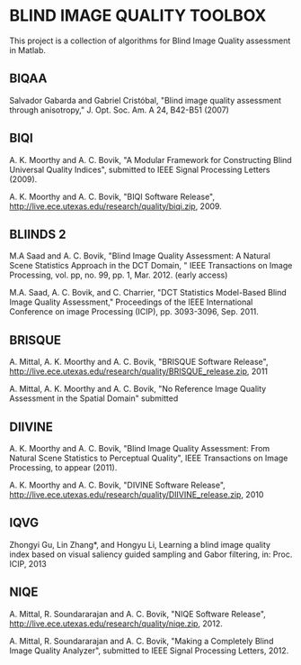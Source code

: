 # BLIND IMAGE QUALITY TOOLBOX
This project is a collection of algorithms for Blind Image Quality assessment in Matlab.

## BIQAA
Salvador Gabarda and Gabriel Cristóbal, "Blind image quality assessment through anisotropy," J. Opt. Soc. Am. A 24, B42-B51 (2007)

## BIQI
A. K. Moorthy and A. C. Bovik, "A Modular Framework for Constructing Blind
Universal Quality Indices", submitted to IEEE Signal Processing Letters (2009).

A. K. Moorthy and A. C. Bovik, "BIQI Software Release",
http://live.ece.utexas.edu/research/quality/biqi.zip, 2009.

## BLIINDS 2
M.A Saad and A. C. Bovik, "Blind Image Quality Assessment: A Natural Scene Statistics Approach in the DCT Domain, " IEEE Transactions on Image Processing, vol. pp, no. 99, pp. 1, Mar. 2012. (early access)

M.A. Saad, A. C. Bovik, and C. Charrier, "DCT Statistics Model-Based Blind Image Quality Assessment," Proceedings of the IEEE International Conference on image Processing (ICIP), pp. 3093-3096, Sep. 2011.

## BRISQUE
A. Mittal, A. K. Moorthy and A. C. Bovik, "BRISQUE Software Release",
http://live.ece.utexas.edu/research/quality/BRISQUE_release.zip, 2011

A. Mittal, A. K. Moorthy and A. C. Bovik, "No Reference Image Quality Assessment in the Spatial Domain" submitted

## DIIVINE
A. K. Moorthy and A. C. Bovik, "Blind Image Quality Assessment: From Natural
Scene Statistics to Perceptual Quality", IEEE Transactions on Image Processing, to appear (2011).

A. K. Moorthy and A. C. Bovik, "DIVINE Software Release",
http://live.ece.utexas.edu/research/quality/DIIVINE_release.zip, 2010

## IQVG
Zhongyi Gu, Lin Zhang*, and Hongyu Li, Learning a blind image quality index based on visual saliency guided sampling and Gabor filtering, in: Proc. ICIP, 2013  

## NIQE
A. Mittal, R. Soundararajan and A. C. Bovik, "NIQE Software Release",
http://live.ece.utexas.edu/research/quality/niqe.zip, 2012.

A. Mittal, R. Soundararajan and A. C. Bovik, "Making a Completely Blind Image Quality Analyzer", submitted to IEEE Signal Processing Letters, 2012.
